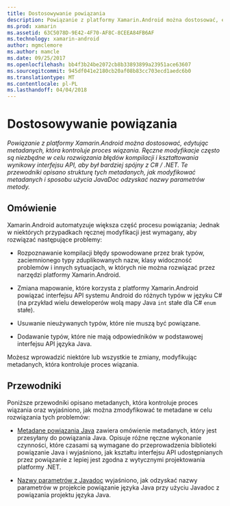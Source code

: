 ```yaml
---
title: Dostosowywanie powiązania
description: Powiązanie z platformy Xamarin.Android można dostosować, edytując metadanych, która kontroluje proces wiązania. Ręczne modyfikacje często są niezbędne w celu rozwiązania błędów kompilacji i kształtowania wynikowy interfejsu API, aby był bardziej spójny z C# / .NET. Te przewodniki opisano strukturę tych metadanych, jak modyfikować metadanych i sposobu użycia JavaDoc odzyskać nazwy parametrów metody.
ms.prod: xamarin
ms.assetid: 63C5078D-9E42-4F70-AF8C-8CEEA84FB6AF
ms.technology: xamarin-android
author: mgmclemore
ms.author: mamcle
ms.date: 09/25/2017
ms.openlocfilehash: bb4f3b24be2072cb8b33893899a23951ace63607
ms.sourcegitcommit: 945df041e2180cb20af08b83cc703ecd1aedc6b0
ms.translationtype: MT
ms.contentlocale: pl-PL
ms.lasthandoff: 04/04/2018
---
```

# <a name="customizing-bindings"></a>Dostosowywanie powiązania

_Powiązanie z platformy Xamarin.Android można dostosować, edytując metadanych, która kontroluje proces wiązania. Ręczne modyfikacje często są niezbędne w celu rozwiązania błędów kompilacji i kształtowania wynikowy interfejsu API, aby był bardziej spójny z C# / .NET. Te przewodniki opisano strukturę tych metadanych, jak modyfikować metadanych i sposobu użycia JavaDoc odzyskać nazwy parametrów metody._


## <a name="overview"></a>Omówienie
 
Xamarin.Android automatyzuje większa część procesu powiązania; Jednak w niektórych przypadkach ręcznej modyfikacji jest wymagany, aby rozwiązać następujące problemy:

-   Rozpoznawanie kompilacji błędy spowodowane przez brak typów, zaciemnionego typy zduplikowanych nazw, klasy widoczność problemów i innych sytuacjach, w których nie można rozwiązać przez narzędzi platformy Xamarin.Android. 

-   Zmiana mapowanie, które korzysta z platformy Xamarin.Android powiązać interfejsu API systemu Android do różnych typów w języku C# (na przykład wielu deweloperów wolą mapy Java `int` stałe dla C# `enum` stałe).

-   Usuwanie nieużywanych typów, które nie muszą być powiązane. 

-   Dodawanie typów, które nie mają odpowiedników w podstawowej interfejsu API języka Java. 

Możesz wprowadzić niektóre lub wszystkie te zmiany, modyfikując metadanych, która kontroluje proces wiązania.


## <a name="guides"></a>Przewodniki

Poniższe przewodniki opisano metadanych, która kontroluje proces wiązania oraz wyjaśniono, jak można zmodyfikować te metadane w celu rozwiązania tych problemów:

-   [Metadane powiązania Java](~/android/platform/binding-java-library/customizing-bindings/java-bindings-metadata.md) zawiera omówienie metadanych, który jest przesyłany do powiązania Java.
    Opisuje różne ręczne wykonanie czynności, które czasami są wymagane do przeprowadzenia biblioteki powiązanie Java i wyjaśniono, jak kształtu interfejsu API udostępnianych przez powiązanie z lepiej jest zgodna z wytycznymi projektowania platformy .NET.

-   [Nazwy parametrów z Javadoc](~/android/platform/binding-java-library/customizing-bindings/naming-parameters-with-javadoc.md) wyjaśniono, jak odzyskać nazwy parametrów w projekcie powiązanie języka Java przy użyciu Javadoc z powiązania projektu języka Java.


 

